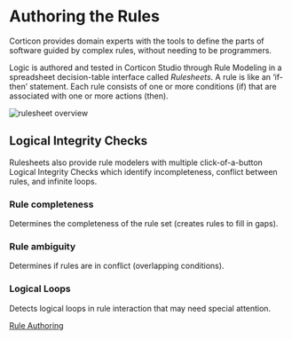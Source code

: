 # Authoring the Rules

Corticon provides domain experts with the tools to define the parts of software guided by complex rules, without needing to be programmers.

Logic is authored and tested in Corticon Studio through Rule Modeling in a spreadsheet decision-table interface called *Rulesheets*.  A rule is like an ‘if-then’ statement. Each rule consists of one or more conditions (if) that are associated with one or more actions (then).

<p>
  <img  src="https://cdn.jsdelivr.net/gh/corticon/corticon.js-samples/DynamicForms/docs/images/rulesheet%20overview.png" title="rulesheet  overview" >
</p>

## Logical Integrity Checks

Rulesheets also provide rule modelers with multiple click-of-a-button Logical Integrity Checks which identify incompleteness, conflict between rules, and infinite loops. 

### Rule completeness
Determines the completeness of the rule set (creates rules to fill in gaps).

### Rule ambiguity
Determines if rules are in conflict (overlapping conditions).

### Logical Loops
Detects logical loops in rule interaction that may need special attention.

[Rule Authoring](../assets/Rule%20Authoring.mp4  ':include')

